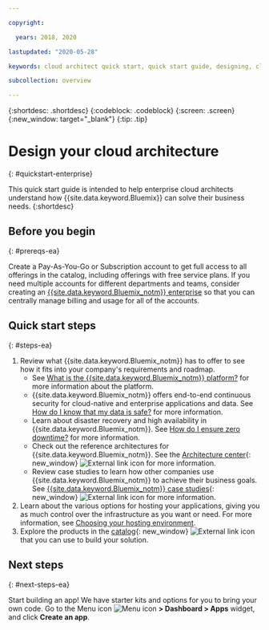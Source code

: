 ```yaml
---

copyright:

  years: 2018, 2020

lastupdated: "2020-05-28"

keywords: cloud architect quick start, quick start guide, designing, cloud architecture, enterprise architects

subcollection: overview

---
```


{:shortdesc: .shortdesc}
{:codeblock: .codeblock}
{:screen: .screen}
{:new_window: target="_blank"}
{:tip: .tip}

# Design your cloud architecture
{: #quickstart-enterprise}

This quick start guide is intended to help enterprise cloud architects understand how {{site.data.keyword.Bluemix}} can solve their business needs. 
{:shortdesc}

## Before you begin
{: #prereqs-ea}

Create a Pay-As-You-Go or Subscription account to get full access to all offerings in the catalog, including offerings with free service plans. If you need multiple accounts for different departments and teams, consider creating an [{{site.data.keyword.Bluemix_notm}} enterprise](/docs/account?topic=account-enterprise) so that you can centrally manage billing and usage for all of the accounts.

## Quick start steps
{: #steps-ea}

1. Review what {{site.data.keyword.Bluemix_notm}} has to offer to see how it fits into your company's requirements and roadmap. 
    * See [What is the {{site.data.keyword.Bluemix_notm}} platform?](/docs/overview?topic=overview-whatis-platform) for more information about the platform.
    * {{site.data.keyword.Bluemix_notm}} offers end-to-end continuous security for cloud-native and enterprise applications and data. See [How do I know that my data is safe?](/docs/overview?topic=overview-security) for more information. 
    * Learn about disaster recovery and high availability in {{site.data.keyword.Bluemix_notm}}. See [How do I ensure zero downtime?](/docs/overview?topic=overview-zero-downtime) for more information.
    * Check out the reference architectures for {{site.data.keyword.Bluemix_notm}}. See the [Architecture center](https://www.ibm.com/cloud/garage/architectures){: new_window} ![External link icon](../icons/launch-glyph.svg) for more information. 
    * Review case studies to learn how other companies use {{site.data.keyword.Bluemix_notm}} to achieve their business goals. See [{{site.data.keyword.Bluemix_notm}} case studies](https://www.ibm.com/cloud-computing/bluemix/case-studies){: new_window} ![External link icon](../icons/launch-glyph.svg) for more information. 
2. Learn about the various options for hosting your applications, giving you as much control over the infrastructure as you want or need. For more information, see [Choosing your hosting environment](/docs/apps?topic=apps-hosting).
3. Explore the products in the [catalog](https://cloud.ibm.com/catalog){: new_window} ![External link icon](../icons/launch-glyph.svg) that you can use to build your solution.

## Next steps
{: #next-steps-ea}

Start building an app! We have starter kits and options for you to bring your own code. Go to the Menu icon ![Menu icon](../icons/icon_hamburger.svg) **> Dashboard > Apps** widget, and click **Create an app**.

